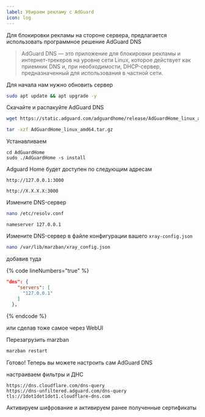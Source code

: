 ```yaml
---
label: Убираем рекламу с AdGuard
icon: log
---
```


Для блокировки рекламы на стороне сервера, предлагается использовать программное решение AdGuard DNS

> AdGuard DNS — это приложение для блокировки рекламы и интернет-трекеров на уровне сети Linux, которое действует как приемник DNS и, при необходимости, DHCP-сервер, предназначенный для использования в частной сети.

Для начала нам нужно обновить сервер

```bash
sudo apt update && apt upgrade -y
```

Скачайте и распакуйте AdGuard DNS

```bash
wget https://static.adguard.com/adguardhome/release/AdGuardHome_linux_amd64.tar.gz

tar -xzf AdGuardHome_linux_amd64.tar.gz
```

Устанавливаем

```
cd AdGuardHome
sudo ./AdGuardHome -s install
```

Adguard Home будет доступен по следующим адресам

`http://127.0.0.1:3000`

`http://X.X.X.X:3000`

Измените DNS-сервер

```bash
nano /etc/resolv.conf
```

`nameserver 127.0.0.1`


Измените DNS-сервер в файле конфигурации вашего `xray-config.json`

```bash
nano /var/lib/marzban/xray_config.json
```

добавив туда

{% code lineNumbers="true" %}
```json
"dns": {
    "servers": [
      "127.0.0.1"
    ]
  },
```
{% endcode %}

или сделав тоже самое через WebUI


Перезагрузить marzban

```bash
marzban restart
```

Готово! Теперь вы можете настроить сам AdGuard DNS

настраиваем фильтры и ДНС

```
https://dns.cloudflare.com/dns-query
https://dns-unfiltered.adguard.com/dns-query
tls://1dot1dot1dot1.cloudflare-dns.com
```

Активируем шифрование и активируем ранее полученные сертификаты
